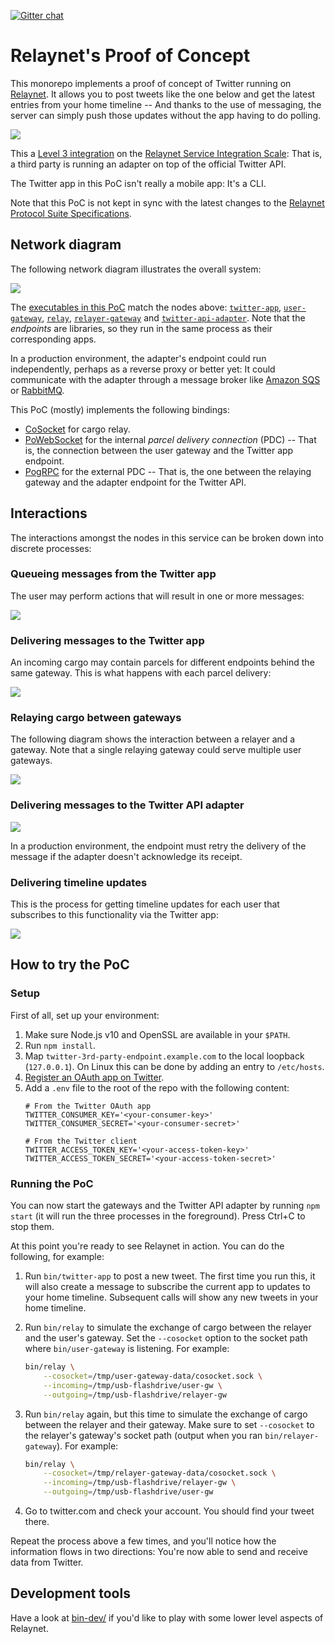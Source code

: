 [![Gitter chat](https://badges.gitter.im/relaynet/community.png)](https://gitter.im/relaynet/community)

# Relaynet's Proof of Concept

This monorepo implements a proof of concept of Twitter running on [Relaynet](https://relaynet.link). It allows you to post tweets like the one below and get the latest entries from your home timeline -- And thanks to the use of messaging, the server can simply push those updates without the app having to do polling.

![](images/tweet.png)

This a [Level 3 integration](https://github.com/relaynet/specs/blob/master/rs012-service-integration.md#level-3-third-party-messaging-adapter) on the [Relaynet Service Integration Scale](https://github.com/relaynet/specs/blob/master/rs012-service-integration.md): That is, a third party is running an adapter on top of the official Twitter API.

The Twitter app in this PoC isn't really a mobile app: It's a CLI.

Note that this PoC is not kept in sync with the latest changes to the [Relaynet Protocol Suite Specifications](https://github.com/relaynet/specs).

## Network diagram

The following network diagram illustrates the overall system:

![](images/network-diagram.png)

The [executables in this PoC](bin) match the nodes above: [`twitter-app`](bin/twitter-app), [`user-gateway`](bin/user-gateway), [`relay`](bin/relay), [`relayer-gateway`](bin/relayer-gateway) and [`twitter-api-adapter`](bin/twitter-api-adapter). Note that the _endpoints_ are libraries, so they run in the same process as their corresponding apps.

In a production environment, the adapter's endpoint could run independently, perhaps as a reverse proxy or better yet: It could communicate with the adapter through a message broker like [Amazon SQS](https://en.wikipedia.org/wiki/Amazon_Simple_Queue_Service) or [RabbitMQ](https://en.wikipedia.org/wiki/RabbitMQ).

This PoC (mostly) implements the following bindings:

- [CoSocket](https://github.com/relaynet/specs/blob/master/rs004-cosocket.md) for cargo relay.
- [PoWebSocket](https://github.com/relaynet/specs/blob/master/rs016-powebsocket.md) for the internal _parcel delivery connection_ (PDC) -- That is, the connection between the user gateway and the Twitter app endpoint.
- [PogRPC](https://github.com/relaynet/specs/blob/master/rs009-pogrpc.md) for the external PDC -- That is, the one between the relaying gateway and the adapter endpoint for the Twitter API.

## Interactions

The interactions amongst the nodes in this service can be broken down into discrete processes:

### Queueing messages from the Twitter app

The user may perform actions that will result in one or more messages:

![](images/twitter-user-parcel-queueing.png)

### Delivering messages to the Twitter app

An incoming cargo may contain parcels for different endpoints behind the same gateway. This is what happens with each parcel delivery:

![](images/twitter-user-parcel-delivery.png)

### Relaying cargo between gateways

The following diagram shows the interaction between a relayer and a gateway. Note that a single relaying gateway could serve multiple user gateways.

![](images/cargo-relay.png)

### Delivering messages to the Twitter API adapter

![](images/twitter-adapter-parcel-delivery.png)

In a production environment, the endpoint must retry the delivery of the message if the adapter doesn't acknowledge its receipt.

### Delivering timeline updates

This is the process for getting timeline updates for each user that subscribes to this functionality via the Twitter app:

![](images/twitter-adapter-home-timeline.png)

## How to try the PoC

### Setup

First of all, set up your environment:

1. Make sure Node.js v10 and OpenSSL are available in your `$PATH`.
1. Run `npm install`.
1. Map `twitter-3rd-party-endpoint.example.com` to the local loopback (`127.0.0.1`). On Linux this can be done by adding an entry to `/etc/hosts`.
1. [Register an OAuth app on Twitter](https://apps.twitter.com/).
1. Add a `.env` file to the root of the repo with the following content:
   ```
   # From the Twitter OAuth app
   TWITTER_CONSUMER_KEY='<your-consumer-key>'
   TWITTER_CONSUMER_SECRET='<your-consumer-secret>'
   
   # From the Twitter client
   TWITTER_ACCESS_TOKEN_KEY='<your-access-token-key>'
   TWITTER_ACCESS_TOKEN_SECRET='<your-access-token-secret>'
   ```

### Running the PoC

You can now start the gateways and the Twitter API adapter by running `npm start` (it will run the three processes in the foreground). Press Ctrl+C to stop them.

At this point you're ready to see Relaynet in action. You can do the following, for example:

1. Run `bin/twitter-app` to post a new tweet. The first time you run this, it will also create a message to subscribe the current app to updates to your home timeline. Subsequent calls will show any new tweets in your home timeline.
1. Run `bin/relay` to simulate the exchange of cargo between the relayer and the user's gateway. Set the `--cosocket` option to the socket path where `bin/user-gateway` is listening. For example:

   ```bash
   bin/relay \
       --cosocket=/tmp/user-gateway-data/cosocket.sock \
       --incoming=/tmp/usb-flashdrive/user-gw \
       --outgoing=/tmp/usb-flashdrive/relayer-gw
   ```
1. Run `bin/relay` again, but this time to simulate the exchange of cargo between the relayer and their gateway. Make sure to set `--cosocket` to the relayer's gateway's socket path (output when you ran `bin/relayer-gateway`). For example:

   ```bash
   bin/relay \
       --cosocket=/tmp/relayer-gateway-data/cosocket.sock \
       --incoming=/tmp/usb-flashdrive/relayer-gw \
       --outgoing=/tmp/usb-flashdrive/user-gw
   ```
1. Go to twitter.com and check your account. You should find your tweet there.

Repeat the process above a few times, and you'll notice how the information flows in two directions: You're now able to send and receive data from Twitter.

## Development tools

Have a look at [bin-dev/](bin-dev) if you'd like to play with some lower level aspects of Relaynet.
